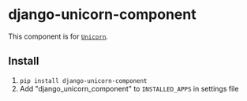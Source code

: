 # django-unicorn-component

This component is for [`Unicorn`](https://www.django-unicorn.com).

## Install

1. `pip install django-unicorn-component`
2. Add "django_unicorn_component" to `INSTALLED_APPS` in settings file
